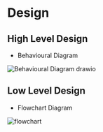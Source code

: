 # Design

## High Level Design 
* Behavioural Diagram



![Behavioural Diagram drawio](https://user-images.githubusercontent.com/73344883/132447908-2b92a677-2e73-4430-a6c2-fbf2947b96a1.png)

## Low Level Design 
* Flowchart Diagram

![flowchart](https://user-images.githubusercontent.com/73344883/132448121-3ef80db7-4f1c-4460-8901-004d69ed2598.png)


